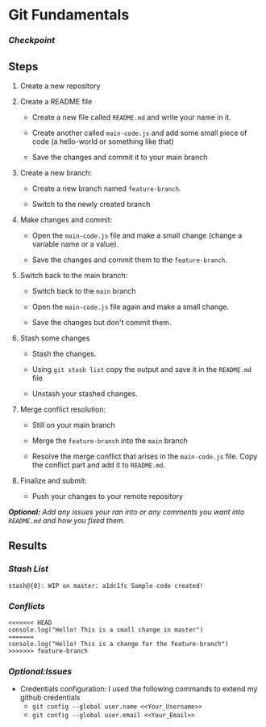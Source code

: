 # **Git Fundamentals**
### *Checkpoint*

## **Steps**

1. Create a new repository 

2. Create a README file 

    - Create a new file called `README.md` and write your name in it. 

    - Create another called `main-code.js` and add some small piece of code (a hello-world or something like that) 

    - Save the changes and commit it to your main branch 

3. Create a new branch: 

    - Create a new branch named `feature-branch`. 

    - Switch to the newly created branch 

4. Make changes and commit: 

    - Open the `main-code.js` file and make a small change (change a variable name or a value). 

    - Save the changes and commit them to the `feature-branch`. 

5. Switch back to the main branch: 

    - Switch back to the `main` branch 

    - Open the `main-code.js` file again and make a small change. 

    - Save the changes but don't commit them. 

6. Stash some changes 

    - Stash the changes. 

    - Using `git stash list` copy the output and save it in the `README.md` file 

    - Unstash your stashed changes. 

6. Merge conflict resolution: 

    - Still on your main branch 

    - Merge the `feature-branch` into the `main` branch 

    - Resolve the merge conflict that arises in the `main-code.js` file. Copy the conflict part and add it to `README.md`. 

7. Finalize and submit: 

    - Push your changes to your remote repository
  
***Optional:*** *Add any issues your ran into or any comments you want into `README.md` and how you fixed them.*

## **Results**

### *Stash List*

`stash@{0}: WIP on master: a1dc1fc Sample code created!`

### *Conflicts*
```
<<<<<<< HEAD
console.log("Hello! This is a small change in master")
=======
console.log("Hello! This is a change for the feature-branch")
>>>>>>> feature-branch
```

### *Optional:Issues*
* Credentials configuration: I used the following commands to extend my github credentials
    - `git config --global user.name <<Your_Username>>`
    - `git config --global user.email <<Your_Email>>`
